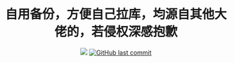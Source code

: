<div align="center"> 
  <h1 align="center">自用备份，方便自己拉库，均源自其他大佬的，若侵权深感抱歉</h1>
  <img src="https://visitor-badge.glitch.me/badge?page_id=Jimlu-666" /></img>
  <a href="https://github.com/Jimlu-666/ql_js/commits"><img alt="GitHub last commit" src="https://img.shields.io/github/last-commit/Jimlu-666/ql_js?color=success&logo=github&style=flat-square"/></a>
</div>
